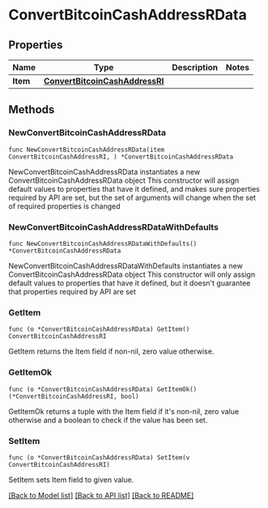 # ConvertBitcoinCashAddressRData

## Properties

Name | Type | Description | Notes
------------ | ------------- | ------------- | -------------
**Item** | [**ConvertBitcoinCashAddressRI**](ConvertBitcoinCashAddressRI.md) |  | 

## Methods

### NewConvertBitcoinCashAddressRData

`func NewConvertBitcoinCashAddressRData(item ConvertBitcoinCashAddressRI, ) *ConvertBitcoinCashAddressRData`

NewConvertBitcoinCashAddressRData instantiates a new ConvertBitcoinCashAddressRData object
This constructor will assign default values to properties that have it defined,
and makes sure properties required by API are set, but the set of arguments
will change when the set of required properties is changed

### NewConvertBitcoinCashAddressRDataWithDefaults

`func NewConvertBitcoinCashAddressRDataWithDefaults() *ConvertBitcoinCashAddressRData`

NewConvertBitcoinCashAddressRDataWithDefaults instantiates a new ConvertBitcoinCashAddressRData object
This constructor will only assign default values to properties that have it defined,
but it doesn't guarantee that properties required by API are set

### GetItem

`func (o *ConvertBitcoinCashAddressRData) GetItem() ConvertBitcoinCashAddressRI`

GetItem returns the Item field if non-nil, zero value otherwise.

### GetItemOk

`func (o *ConvertBitcoinCashAddressRData) GetItemOk() (*ConvertBitcoinCashAddressRI, bool)`

GetItemOk returns a tuple with the Item field if it's non-nil, zero value otherwise
and a boolean to check if the value has been set.

### SetItem

`func (o *ConvertBitcoinCashAddressRData) SetItem(v ConvertBitcoinCashAddressRI)`

SetItem sets Item field to given value.



[[Back to Model list]](../README.md#documentation-for-models) [[Back to API list]](../README.md#documentation-for-api-endpoints) [[Back to README]](../README.md)



